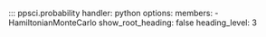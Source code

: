 ::: ppsci.probability
    handler: python
    options:
      members:
        - HamiltonianMonteCarlo
      show_root_heading: false
      heading_level: 3
